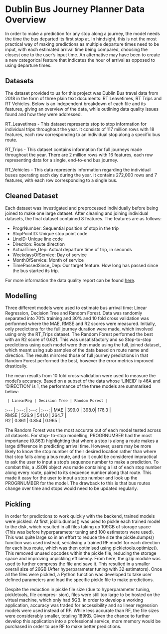 # Dublin Bus Journey Planner Data Overview

In order to make a prediction for any stop along a journey, the model needs the time the bus departed its first stop at. In hindsight, this is not the most practical way of making predictions as multiple departure times need to be input, with each estimated arrival time being compared, choosing the closest one to the user’s input time. An alternative may have been to create a new categorical feature that indicates the hour of arrival as opposed to using departure times.

## Datasets 

The dataset provided to us for this project was Dublin Bus travel data from 2018 in the form of three plain text documents: RT Leavetimes, RT Trips and RT Vehicles. Below is an independent breakdown of each file and its features, giving an overview of the data, while outlining data quality issues found and how they were addressed.

RT_Leavetimes - This dataset represents stop to stop information for individual trips throughout the year. It consists of 117 million rows with 18 features, each row corresponding to an individual stop along a specific bus route. 
 
RT_Trips - This dataset contains information for full journeys made throughout the year. There are 2 million rows with 16 features, each row representing data for a single, end-to-end bus journey.

RT_Vehicles - This data represents information regarding the individual buses operating each day during the year. It contains 272,000 rows and 7 features, with each row corresponding to a single bus.

## Cleaned Dataset

Each dataset was investigated and preprocessed individually before being joined to make one large dataset. After cleaning and joining individual datasets, the final dataset contained 8 features. The features are as follows:
- ProgrNumber: Sequential position of stop in the trip
- StopPointID: Unique stop point code
- LineID: Unique line code
- Direction: Route direction
- ActualTime_Dep: Actual departure time of trip, in seconds
- WeekdaysOfService: Day of service
- MonthOfService: Month of service
- TimePassedSince_Dep: Our target feature. How long has passed since the bus started its trip.

For more information the data quality report can be found [here](Data_Quality_Report.pdf).

## Modelling

Three different models were used to estimate bus arrival time: Linear Regression, Decision Tree and Random Forest. Data was randomly separated into 70% training and 30% and 10 fold cross validation was performed where the MAE, RMSE and R2 scores were measured. Initially, only predictions for the full journey duration were made, which involved using only the RT_Trips dataset. The Random Forest performed the best with an R2 score of 0.621. This was unsatisfactory and so Stop-to-stop predictions using each model were then made using the full, joined dataset, which meant using sub samples of the data based on route name and direction. The results mirrored those of full journey predictions in that Random Forest performed the best, however the error metrics improved drastically. 

The mean results from 10 fold cross-validation were used to measure the model’s accuracy. Based on a subset of the data whose ‘LINEID’ is 46A and ‘DIRECTION’ is 1, the performance of the three models are summarised below:

     | LinearReg | Decision Tree | Random Forest |
:--- | :---: | :---: | :---: |
MAE | 399.0 | 398.0| 176.3 |              
RMSE | 526.9 | 541.0 | 264.7 |              
R2 | 0.861 | 0.854 | 0.965 |              

The Random Forest was the most accurate out of each model tested across all datasets. For stop- to-stop modelling, PROGRNUMBER had the most importance (0.863) highlighting that where a stop is along a route makes a large difference in predicting arrival time. However, users may be more likely to know the stop number of their desired location rather than where that stop falls along a bus route, and so it could be considered impractical to ask the user to input a stop’s sequence number to make a prediction. To combat this, a JSON object was made containing a list of each stop number along every route, paired to its sequence number along that route. This made it easy for the user to input a stop number and look up the PROGRNUMBER for the model. The drawback to this is that bus routes change over time and stops would need to be updated regularly.

## Pickling

In order for predictions to work quickly with the backend, trained models were pickled. At first, joblib.dumps() was used to pickle each trained model to the disk, which resulted in all files taking up 109GB of storage space (This was before hyperparameter tuning and 100 estimators were used). This was quite large so in an effort to reduce the size the pickle.dumps() function was used instead, serialising a trained RF model for each direction for each bus route, which was then optimised using pickletools.optimize(). This removed unused opcodes within the pickle file, reducing the storage space and improving unpickling efficiency. From here, the gzip module was used to further compress the file and save it. This resulted in a smaller overall size of 26GB (After hyperparameter tuning with 32 estimators). Once all the files were pickled, a Python function was developed to take user defined parameters and load the specific pickle file to make predictions.

Despite the reduction in pickle file size (due to hyperparameter tuning, pickletools, file compres- sion), files were still too large to be hosted on the virtual machine, which only had 5GB. In order to develop a working application, accuracy was traded for accessibility and so linear regression models were used instead of RF. While less accurate than RF, the file sizes were considerably smaller, totaling 189KB. Given the chance to further develop this application into a professional service, more memory would be purchased in order to use RF to make better predictions.
